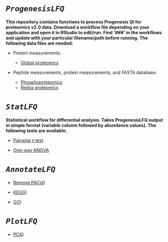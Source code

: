 # *`ProgenesisLFQ`*

**This repository contains functions to process Progenesis QI for proteomics v2.0 data. Download a workflow file depending on your application and open it in RStudio to edit/run. Find '###' in the workflows and update with your particular filename/path before running. The following data files are needed:**

* Protein measurements:
  + [Global proteomics](https://raw.githubusercontent.com/hickslab/ProgenesisLFQ/master/workflow/ProgenesisLFQ_Global_Workflow.R)
  
* Peptide measurements, protein measurements, and FASTA database:
  + [Phosphoproteomics](https://raw.githubusercontent.com/hickslab/ProgenesisLFQ/master/workflow/ProgenesisLFQ_Phospho_Workflow.R)
  + [Redox proteomics](https://raw.githubusercontent.com/hickslab/ProgenesisLFQ/master/workflow/ProgenesisLFQ_Redox_Workflow.R)


# *`StatLFQ`*

**Statistical workflow for differential analysis. Takes ProgenesisLFQ output in simple format (variable column followed by abundance values). The following tests are available:**

* [Pairwise *t*-test](https://raw.githubusercontent.com/hickslab/ProgenesisLFQ/master/workflow/StatLFQ.R)
  
* [One-way ANOVA](https://raw.githubusercontent.com/hickslab/ProgenesisLFQ/master/workflow/StatLFQ.R)


# *`AnnotateLFQ`*

* [Remove PACid](https://raw.githubusercontent.com/hickslab/ProgenesisLFQ/master/workflow/AnnotateLFQ.R))

* [KEGG](https://raw.githubusercontent.com/hickslab/ProgenesisLFQ/master/workflow/AnnotateLFQ.R))

* [GO](https://raw.githubusercontent.com/hickslab/ProgenesisLFQ/master/workflow/AnnotateLFQ.R))


# *`PlotLFQ`*

* [PCA](https://raw.githubusercontent.com/hickslab/ProgenesisLFQ/master/workflow/PlotLFQ.R))
